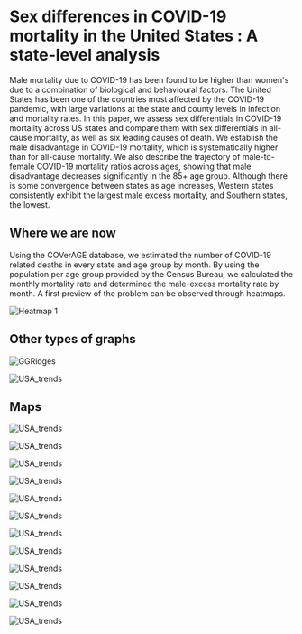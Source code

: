 # Sex differences in COVID-19 mortality in the United States : A state-level analysis

Male mortality due to COVID-19 has been found to be higher than women's due to a combination of biological and behavioural factors. The United States has been one of the countries most affected by the COVID-19 pandemic, with large variations at the state and county levels in infection and mortality rates. In this paper, we assess sex differentials in COVID-19 mortality across US states and compare them with sex differentials in all-cause mortality, as well as six leading causes of death. We establish the male disadvantage in COVID-19 mortality, which is systematically higher than for all-cause mortality. We also describe the trajectory of male-to-female COVID-19 mortality ratios across ages, showing that male disadvantage decreases significantly in the 85+ age group. Although there is some convergence between states as age increases, Western states consistently exhibit the largest male excess mortality, and Southern states, the lowest.

## Where we are now

Using the COVerAGE database, we estimated the number of COVID-19 related deaths in every state and age group by month. By using the population per age group provided by the Census Bureau, we calculated the monthly mortality rate and determined the male-excess mortality rate by month. A first preview of the problem can be observed through heatmaps.

![Heatmap 1](https://github.com/PietroViolo/covid_sexdiff/blob/main/Graphs/United%20States_excess.png)

## Other types of graphs

![GGRidges](https://github.com/PietroViolo/covid_sexdiff/blob/main/Graphs/GGRidges/USA_ages.png)

![USA_trends](https://github.com/PietroViolo/covid_sexdiff/blob/main/Graphs/Trends/USA_trends.png)

## Maps


![USA_trends](https://github.com/PietroViolo/covid_sexdiff/blob/main/Graphs/Maps/30-34_map.png)

![USA_trends](https://github.com/PietroViolo/covid_sexdiff/blob/main/Graphs/Maps/35-39_map.png)

![USA_trends](https://github.com/PietroViolo/covid_sexdiff/blob/main/Graphs/Maps/40-44_map.png)

![USA_trends](https://github.com/PietroViolo/covid_sexdiff/blob/main/Graphs/Maps/45-49_map.png)

![USA_trends](https://github.com/PietroViolo/covid_sexdiff/blob/main/Graphs/Maps/50-54_map.png)

![USA_trends](https://github.com/PietroViolo/covid_sexdiff/blob/main/Graphs/Maps/55-59_map.png)

![USA_trends](https://github.com/PietroViolo/covid_sexdiff/blob/main/Graphs/Maps/60-64_map.png)

![USA_trends](https://github.com/PietroViolo/covid_sexdiff/blob/main/Graphs/Maps/65-69_map.png)

![USA_trends](https://github.com/PietroViolo/covid_sexdiff/blob/main/Graphs/Maps/70-74_map.png)

![USA_trends](https://github.com/PietroViolo/covid_sexdiff/blob/main/Graphs/Maps/75-79_map.png)

![USA_trends](https://github.com/PietroViolo/covid_sexdiff/blob/main/Graphs/Maps/80-84_map.png)

![USA_trends](https://github.com/PietroViolo/covid_sexdiff/blob/main/Graphs/Maps/85%20%2B_map.png)



